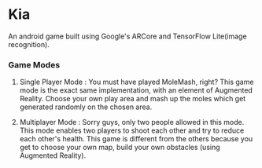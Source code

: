 # Kia
An android game built using Google's ARCore and TensorFlow Lite(image recognition).


### Game Modes
1. Single Player Mode : You must have played MoleMash, right? This game mode is the exact same implementation, with an element
                        of Augmented Reality. Choose your own play area and mash up the moles which get generated randomly on
                        the chosen area.

2. Multiplayer Mode : Sorry guys, only two people allowed in this mode. This mode enables two players to shoot each other
                      and try to reduce each other's health. This game is different from the others because you get to choose
                      your own map, build your own obstacles (using Augmented Reality).
